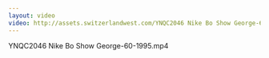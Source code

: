 ```yaml
---
layout: video
video: http://assets.switzerlandwest.com/YNQC2046 Nike Bo Show George-60-1995.mp4
---
```

YNQC2046 Nike Bo Show George-60-1995.mp4
